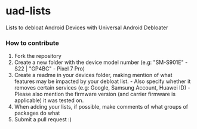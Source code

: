 # uad-lists
Lists to debloat Android Devices with Universal Android Debloater

### How to contribute
1) Fork the repository
2) Create a new folder with the device model number (e.g: "SM-S901E" - S22 | "GP4BC" - Pixel 7 Pro)
3) Create a readme in your devices folder, making mention of what features may be impacted by your debloat list. - Also specify whether it removes certain services (e.g: Google, Samsung Account, Huawei ID) - Please also mention the firmware version (and carrier firmware is applicable) it was tested on.
4) When adding your lists, if possible, make comments of what groups of packages do what
5) Submit a pull request :)
